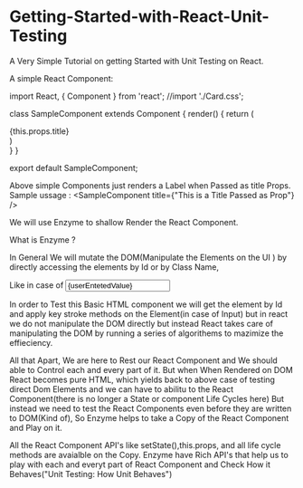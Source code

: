 # Getting-Started-with-React-Unit-Testing

A Very Simple Tutorial on getting Started with Unit Testing on React.

A simple React Component:

import React, { Component } from 'react';
//import './Card.css';

class SampleComponent extends Component {
  render() {
      return (
          <div>
            {this.props.title}
          </div>
      )    
  }
}

export default SampleComponent;

Above simple Components just renders a Label when Passed as title Props.
Sample ussage : <SampleComponent title={"This is a Title Passed as Prop"} />


We will use Enzyme to shallow Render the React Component. 

What is Enzyme ?

In General We will mutate the DOM(Manipulate the Elements on the UI ) by directly accessing the elements by Id or by Class Name,

Like in case of 
<input id="userInputField" value={userEntetedValue} />

In order to Test this Basic HTML component we will get the element by Id and apply key stroke methods on the Element(in case of Input) but in react we do not manipulate the DOM directly but instead React takes care of manipulating the DOM by running a series of algorithems to mazimize the effieciency.


All that Apart, We are here to Rest our React Component and We should able to Control each and every part of it. But when When Rendered on DOM React becomes pure HTML, which yields back to above case of testing direct Dom Elements and we can have to abilitu to the React Component(there is no longer a State or component Life Cycles here) But instead we need to test the React Components even before they are written to DOM(Kind of), So Enzyme helps to take a Copy of the React Component and Play on it.

All the React Component API's like setState(),this.props, and all life cycle methods are avaialble on the Copy. Enzyme have Rich API's that help us to play with each and everyt part of React Component and Check How it Behaves("Unit Testing: How Unit Behaves") 
